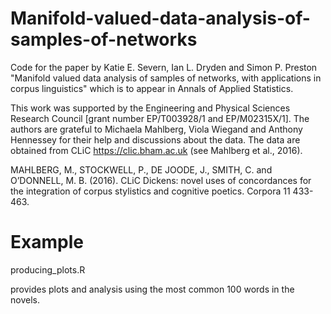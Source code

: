 # Manifold-valued-data-analysis-of-samples-of-networks
Code for the paper by Katie E. Severn, Ian L. Dryden and Simon P. Preston "Manifold valued data analysis of samples of networks, with applications in corpus linguistics" which is to appear in Annals of Applied Statistics. 

This work was supported by the Engineering and Physical Sciences Research Council [grant number EP/T003928/1 and 
EP/M02315X/1]. The authors are grateful to Michaela Mahlberg, Viola Wiegand and Anthony Hennessey for their help and discussions about the data.
The data are obtained from CLiC https://clic.bham.ac.uk (see Mahlberg et al., 2016). 

MAHLBERG, M., STOCKWELL, P., DE JOODE, J., SMITH, C. and O’DONNELL, M. B. (2016). CLiC Dickens: novel uses of concordances for the integration of corpus stylistics and cognitive poetics. Corpora 11 433-463.


# Example 

producing_plots.R  

provides plots and analysis using the most common 100 words in the novels. 
